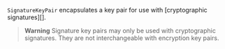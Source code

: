 `SignatureKeyPair` encapsulates a key pair for use with [cryptographic signatures][].

> **Warning**  Signature key pairs may only be used with cryptographic signatures. They are not interchangeable with encryption key pairs.
